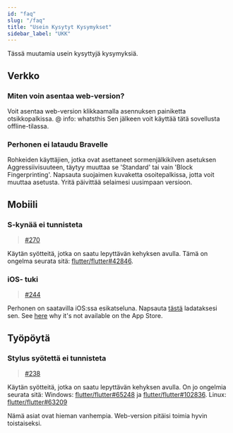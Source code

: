 ```yaml
---
id: "faq"
slug: "/faq"
title: "Usein Kysytyt Kysymykset"
sidebar_label: "UKK"
---
```


Tässä muutamia usein kysyttyjä kysymyksiä.

## Verkko

### Miten voin asentaa web-version?

Voit asentaa web-version klikkaamalla asennuksen painiketta otsikkopalkissa. @ info: whatsthis Sen jälkeen voit käyttää tätä sovellusta offline-tilassa.

### Perhonen ei lataudu Bravelle

Rohkeiden käyttäjien, jotka ovat asettaneet sormenjälkikilven asetuksen Aggressiivisuuteen, täytyy muuttaa se 'Standard' tai vain 'Block Fingerprinting'. Napsauta suojaimen kuvaketta osoitepalkissa, jotta voit muuttaa asetusta. Yritä päivittää selaimesi uusimpaan versioon.

## Mobiili

### S-kynää ei tunnisteta

> [#270](https://github.com/LinwoodDev/Butterfly/issues/270)

Käytän syötteitä, jotka on saatu lepyttävän kehyksen avulla. Tämä on ongelma seurata sitä: [flutter/flutter#42846](https://github.com/flutter/flutter/issues/42846).

### iOS- tuki

> [#244](https://github.com/LinwoodDev/Butterfly/issues/244)

Perhonen on saatavilla iOS:ssa esikatseluna. Napsauta [tästä](https://butterfly.linwood.dev/downloads/ios) ladataksesi sen. See [here](https://github.com/LinwoodDev/Butterfly/issues/244#issuecomment-1935460878) why it's not available on the App Store.

## Työpöytä

### Stylus syötettä ei tunnisteta

> [#238](https://github.com/LinwoodDev/Butterfly/issues/238)

Käytän syötteitä, jotka on saatu lepyttävän kehyksen avulla. On jo ongelmia seurata sitä: Windows: [flutter/flutter#65248](https://github.com/flutter/flutter/issues/65248) ja [flutter/flutter#102836](https://github.com/flutter/flutter/issues/102836). Linux: [flutter/flutter#63209](https://github.com/flutter/flutter/issues/63209)

Nämä asiat ovat hieman vanhempia. Web-version pitäisi toimia hyvin toistaiseksi.
